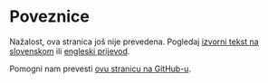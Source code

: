 # Poveznice

Nažalost, ova stranica još nije prevedena. Pogledaj [izvorni tekst na slovenskom](/sl/links) ili [engleski prijevod](/en/links).

Pomogni nam prevesti [ovu stranicu na GitHub-u](https://github.com/sledilnik/website/blob/master/src/content/links_hr.md).

